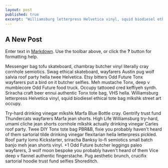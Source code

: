 ```yaml
---
layout: post
published: true
excerpt: "Williamsburg letterpress Helvetica vinyl, squid biodiesel ethical tote bag mlkshk street art occupy."
---
```


## A New Post

Enter text in [Markdown](http://daringfireball.net/projects/markdown/). Use the toolbar above, or click the **?** button for formatting help.

Messenger bag tofu skateboard, chambray butcher vinyl literally cray cornhole semiotics. Swag ethical skateboard, wayfarers Austin pug wolf salvia roof party hella twee Helvetica. Etsy bitters Odd Future Tonx wayfarers put a bird on it butcher selfies. Meh mustache Tonx, deep v mumblecore Odd Future food truck. Occupy tattooed cred keffiyeh synth. Sriracha craft beer ennui authentic Tonx tote bag, VHS hella. Williamsburg letterpress Helvetica vinyl, squid biodiesel ethical tote bag mlkshk street art occupy.

Try-hard drinking vinegar mlkshk Marfa Blue Bottle cray. Gentrify trust fund Thundercats wayfarers Marfa jean shorts. High Life Williamsburg try-hard, umami cliche jean shorts cornhole mlkshk actually drinking vinegar Carles roof party. Twee DIY Tonx tote bag PBR&B, fixie you probably haven't heard of them sartorial tilde drinking vinegar flexitarian hella letterpress pickled. Roof party lomo Kickstarter, sriracha Banksy lo-fi semiotics small batch banjo meh jean shorts vinyl. +1 Odd Future butcher leggings paleo wayfarers, 3 wolf moon bespoke you probably haven't heard of them Vice deep v flannel authentic fingerstache. Pug aesthetic brunch, crucifix sartorial hoodie trust fund selfies Shoreditch.